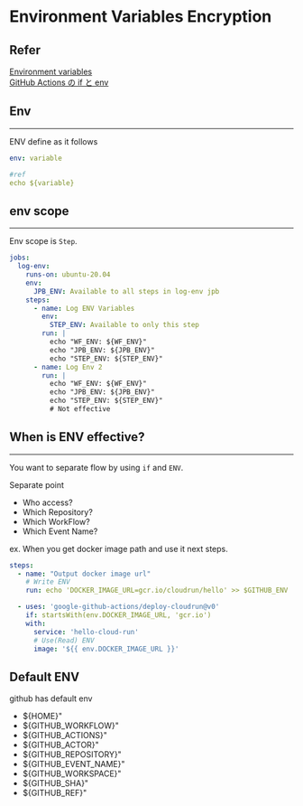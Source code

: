 # Environment Variables Encryption

## Refer

[Environment variables](https://docs.github.com/en/actions/learn-github-actions/environment-variables#default-environment-variables)  
[GitHub Actions の if と env](https://zenn.dev/matken/articles/github-actions-if-and-env)

## Env

---
ENV define as it follows

``` yaml
env: variable

#ref
echo ${variable}
```

## env scope

---
Env scope is `Step`.

``` yaml
jobs:
  log-env:
    runs-on: ubuntu-20.04
    env:
      JPB_ENV: Available to all steps in log-env jpb
    steps:
      - name: Log ENV Variables
        env:
          STEP_ENV: Available to only this step
        run: |
          echo "WF_ENV: ${WF_ENV}"
          echo "JPB_ENV: ${JPB_ENV}"
          echo "STEP_ENV: ${STEP_ENV}"
      - name: Log Env 2
        run: |
          echo "WF_ENV: ${WF_ENV}"
          echo "JPB_ENV: ${JPB_ENV}"
          echo "STEP_ENV: ${STEP_ENV}"
          # Not effective
```

## When is ENV effective?

---
You want to separate flow by using `if` and `ENV`.  

Separate point

- Who access?
- Which Repository?
- Which WorkFlow?
- Which Event Name?

ex. When you get docker image path and use it next steps.  

``` yaml
steps:
  - name: "Output docker image url"
    # Write ENV
    run: echo 'DOCKER_IMAGE_URL=gcr.io/cloudrun/hello' >> $GITHUB_ENV

  - uses: 'google-github-actions/deploy-cloudrun@v0'
    if: startsWith(env.DOCKER_IMAGE_URL, 'gcr.io')
    with:
      service: 'hello-cloud-run'
      # Use(Read) ENV
      image: '${{ env.DOCKER_IMAGE_URL }}'
```

## Default ENV

github has default env

- ${HOME}"
- ${GITHUB_WORKFLOW}"
- ${GITHUB_ACTIONS}"
- ${GITHUB_ACTOR}"
- ${GITHUB_REPOSITORY}"
- ${GITHUB_EVENT_NAME}"
- ${GITHUB_WORKSPACE}"
- ${GITHUB_SHA}"
- ${GITHUB_REF}"
